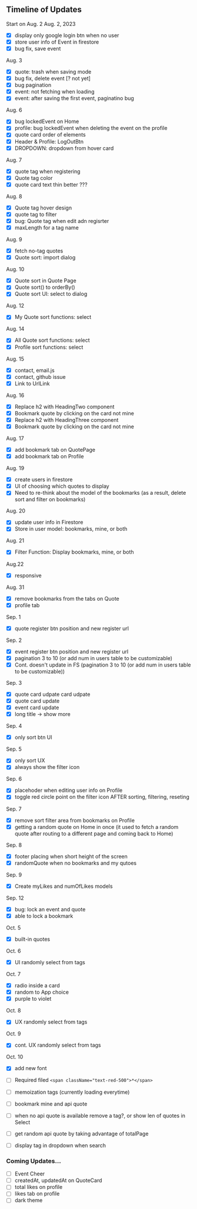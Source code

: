 ## Timeline of Updates

Start on Aug. 2
Aug. 2, 2023

- [x] display only google login btn when no user
- [x] store user info of Event in firestore
- [x] bug fix, save event

Aug. 3

- [x] quote: trash when saving mode
- [x] bug fix, delete event [? not yet]
- [x] bug pagination
- [x] event: not fetching when loading
- [x] event: after saving the first event, paginatino bug

Aug. 6

- [x] bug lockedEvent on Home
- [x] profile: bug lockedEvent when deleting the event on the profile
- [x] quote card order of elements
- [x] Header & Profile: LogOutBtn
- [x] DROPDOWN: dropdown from hover card

Aug. 7

- [x] quote tag when registering
- [x] Quote tag color
- [x] quote card text thin better ???

Aug. 8

- [x] Quote tag hover design
- [x] quote tag to filter
- [x] bug: Quote tag when edit adn regisrter
- [x] maxLength for a tag name

Aug. 9

- [x] fetch no-tag quotes
- [x] Quote sort: import dialog

Aug. 10

- [x] Quote sort in Quote Page
- [x] Quote sort() to orderBy()
- [x] Quote sort UI: select to dialog

Aug. 12

- [x] My Quote sort functions: select

Aug. 14

- [x] All Quote sort functions: select
- [x] Profile sort functions: select

Aug. 15

- [x] contact, email.js
- [x] contact, github issue
- [x] Link to UrlLink

Aug. 16

- [x] Replace h2 with HeadingTwo component
- [x] Bookmark quote by clicking on the card not mine
- [x] Replace h2 with HeadingThree component
- [x] Bookmark quote by clicking on the card not mine

Aug. 17

- [x] add bookmark tab on QuotePage
- [x] add bookmark tab on Profile

Aug. 19

- [x] create users in firestore
- [x] UI of choosing which quotes to display
- [x] Need to re-think about the model of the bookmarks (as a result, delete sort and filter on bookmarks)

Aug. 20

- [x] update user info in Firestore
- [x] Store in user model: bookmarks, mine, or both

Aug. 21

- [x] Filter Function: Display bookmarks, mine, or both

Aug.22

- [x] responsive

Aug. 31

- [x] remove bookmarks from the tabs on Quote
- [x] profile tab

Sep. 1

- [x] quote register btn position and new register url

Sep. 2

- [x] event register btn position and new register url
- [x] pagination 3 to 10 (or add num in users table to be customizable)
- [x] Cont. doesn't update in FS (pagination 3 to 10 (or add num in users table to be customizable))

Sep. 3

- [x] quote card udpate card udpate
- [x] quote card update
- [x] event card update
- [x] long title -> show more

Sep. 4

- [x] only sort btn UI

Sep. 5

- [x] only sort UX
- [x] always show the filter icon

Sep. 6

- [x] placehoder when editing user info on Profile
- [x] toggle red circle point on the filter icon AFTER sorting, filtering, reseting

Sep. 7

- [x] remove sort filter area from bookmarks on Profile
- [x] getting a random quote on Home in once (it used to fetch a random quote after routing to a different page and coming back to Home)

Sep. 8

- [x] footer placing when short height of the screen
- [x] randomQuote when no bookmarks and my qutoes

Sep. 9

- [x] Create myLikes and numOfLikes models

Sep. 12

- [x] bug: lock an event and quote
- [x] able to lock a bookmark

Oct. 5

- [x] built-in quotes

Oct. 6

- [x] UI randomly select from tags

Oct. 7

- [x] radio inside a card
- [x] random to App choice
- [x] purple to violet

Oct. 8

- [x] UX randomly select from tags

Oct. 9

- [x] cont. UX randomly select from tags

Oct. 10
- [x] add new font
- [ ] Required filed `<span className="text-red-500">*</span>`

- [ ] memoization tags (currently loading everytime)
- [ ] bookmark mine and api quote
- [ ]  when no api quote is available remove a tag?, or show len of quotes in Select
- [ ]  get random api quote by taking advantage of totalPage 
- [ ]  display tag in dropdown when search

### Coming Updates...

- [ ] Event Cheer
- [ ] createdAt, updatedAt on QuoteCard
- [ ] total likes on profile
- [ ] likes tab on profile
- [ ] dark theme
